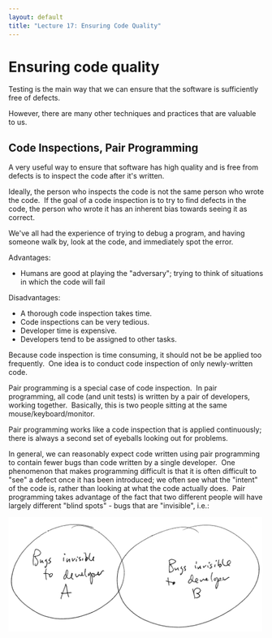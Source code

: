 ```yaml
---
layout: default
title: "Lecture 17: Ensuring Code Quality"
---
```


# Ensuring code quality

Testing is the main way that we can ensure that the software is sufficiently free of defects.

However, there are many other techniques and practices that are valuable to us.

## Code Inspections, Pair Programming

A very useful way to ensure that software has high quality and is free from defects is to inspect the code after it's written.

Ideally, the person who inspects the code is not the same person who wrote the code.  If the goal of a code inspection is to try to find defects in the code, the person who wrote it has an inherent bias towards seeing it as correct.

We've all had the experience of trying to debug a program, and having someone walk by, look at the code, and immediately spot the error.

Advantages:

-  Humans are good at playing the "adversary"; trying to think of situations in which the code will fail

Disadvantages:

-  A thorough code inspection takes time.
-  Code inspections can be very tedious.
-  Developer time is expensive.
-  Developers tend to be assigned to other tasks.

Because code inspection is time consuming, it should not be be applied too frequently.  One idea is to conduct code inspection of only newly-written code.

Pair programming is a special case of code inspection.  In pair programming, all code (and unit tests) is written by a pair of developers, working together.  Basically, this is two people sitting at the same mouse/keyboard/monitor.

Pair programming works like a code inspection that is applied continuously; there is always a second set of eyeballs looking out for problems.

In general, we can reasonably expect code written using pair programming to contain fewer bugs than code written by a single developer.  One phenomenon that makes programming difficult is that it is often difficult to "see" a defect once it has been introduced; we often see what the "intent" of the code is, rather than looking at what the code actually does.  Pair programming takes advantage of the fact that two different people will have largely different "blind spots" - bugs that are "invisible", i.e.:

<img style="width: 500px;" src="figures/blindSpots.png" alt="Blind spots">
